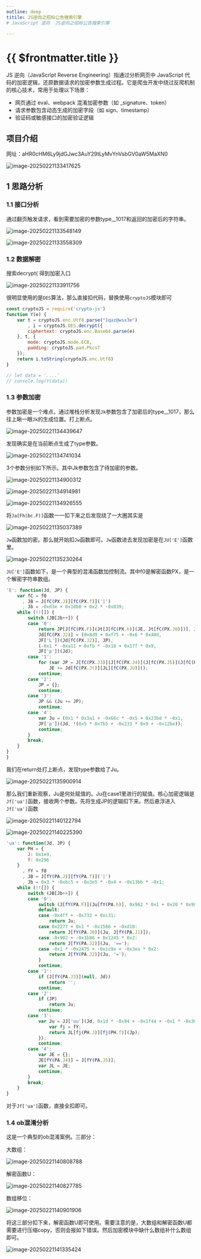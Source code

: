 ```yaml
---
outline: deep
titile: JS逆向之招标公告搜索引擎
# JavaScript 逆向  JS逆向之招标公告搜索引擎

---
```


# {{ $frontmatter.title }}

JS 逆向（JavaScript Reverse Engineering）指通过分析网页中 JavaScript 代码的加密逻辑，还原数据请求的加密参数生成过程。它是爬虫开发中绕过反爬机制的核心技术，常用于处理以下场景：

- 网页通过 eval、webpack 混淆加密参数（如 _signature、token）
- 请求参数包含动态生成的加密字段（如 sign、timestamp）
- 验证码或敏感接口的加密验证逻辑

## 项目介绍

网址：aHR0cHM6Ly9jdGJwc3AuY29tLyMvYnVsbGV0aW5MaXN0

![image-20250221133417625](https://images-xxueyu.oss-cn-shanghai.aliyuncs.com/image-20250221133417625.png)

## 1 思路分析

### 1.1 接口分析

通过翻页触发请求，看到需要加密的参数type__1017和返回的加密后的字符串。

![image-20250221133548149](https://images-xxueyu.oss-cn-shanghai.aliyuncs.com/image-20250221133548149.png)

![image-20250221133558309](https://images-xxueyu.oss-cn-shanghai.aliyuncs.com/image-20250221133558309.png)

### 1.2 数据解密

搜索decrypt( 得到加密入口

![image-20250221133911756](https://images-xxueyu.oss-cn-shanghai.aliyuncs.com/image-20250221133911756.png)

很明显使用的是`DES`算法，那么直接扣代码，替换使用`cryptoJS`模块即可

```js
const cryptoJS = require('crypto-js')
function Y(e) {
    var t = cryptoJS.enc.Utf8.parse("1qaz@wsx3e")
        , i = cryptoJS.DES.decrypt({
        ciphertext: cryptoJS.enc.Base64.parse(e)
    }, t, {
        mode: cryptoJS.mode.ECB,
        padding: cryptoJS.pad.Pkcs7
    });
    return i.toString(cryptoJS.enc.Utf8)
}

// let data = '....'
// console.log(Y(data))
```

### 1.3 参数加密

参数加密是一个难点，通过堆栈分析发现`Jk`参数包含了加密后的type__1017，那么往上瞅一眼`Jk`的生成位置。打上断点。

![image-20250221134439647](https://images-xxueyu.oss-cn-shanghai.aliyuncs.com/image-20250221134439647.png)

发现确实是在当前断点生成了type参数。

![image-20250221134741034](https://images-xxueyu.oss-cn-shanghai.aliyuncs.com/image-20250221134741034.png)

3个参数分别如下所示。其中Jk参数包含了待加密的参数。

![image-20250221134900312](https://images-xxueyu.oss-cn-shanghai.aliyuncs.com/image-20250221134900312.png)

![image-20250221134914981](https://images-xxueyu.oss-cn-shanghai.aliyuncs.com/image-20250221134914981.png)

![image-20250221134926555](https://images-xxueyu.oss-cn-shanghai.aliyuncs.com/image-20250221134926555.png)

将`Ja[Fh(bc.F)]`函数一一扣下来之后发现绕了一大圈其实是

![image-20250221135037389](https://images-xxueyu.oss-cn-shanghai.aliyuncs.com/image-20250221135037389.png)

`Jw`函数加的密。那么就开始扣`Jw`函数即可。`Jw`函数进去发现加密是在`JU['E']`函数里。

![image-20250221135230264](https://images-xxueyu.oss-cn-shanghai.aliyuncs.com/image-20250221135230264.png)

`JU['E']`函数如下，是一个典型的混淆函数加控制流。其中f0是解密函数PX，是一个解密字符串数组。

```js
'E': function(Jd, JP) {
    var fC = f0
      , JB = J[fC(PX.J)][fC(PX.f)]('|')
      , Jb = -0xd3e + 0x1db0 + 0x2 * -0x839;
    while (!![]) {
        switch (JB[Jb++]) {
        case '0':
            return JP[J[fC(PX.F)](Jt[J[fC(PX.h)](JE, Jt[fC(PX.J0)])], J[fC(PX.J1)](JE, 0x3 * -0x17a4 + 0xd * -0x579 + 0x209 * 0x59))] = Ju,
            Jd[fC(PX.J2)] = (0x8d9 + 0xf75 + -0x6 * 0x40d,
            JF['L'])(Jd[fC(PX.J2)], JP),
            (-0x1 * -0xa11 + 0xfb * -0x18 + 0x17f * 0x9,
            JF['p'])(Jd);
        case '1':
            for (var JP = J[fC(PX.J3)](J[fC(PX.J4)](J[fC(PX.J5)](J[fC(PX.J6)](J[fC(PX.J7)](JU[fC(PX.J8)](Ju), '|'), J[fC(PX.J9)](J9)), '|'), new Date()[fC(PX.JJ)]()), '|1'), Ju = Jf['ua'](JP, !(0x3af * -0x1 + 0x21d1 + -0x1e22)), JE = -0xc * 0x2df + -0x22ac + 0x4520, JL = -0x114d + 0x77b * 0x2 + 0x257; J[fC(PX.Jf)](JL, Jd[fC(PX.JF)][fC(PX.J0)]); JL++)
                JE += Jd[fC(PX.Jt)][JL][fC(PX.JU)]();
            continue;
        case '2':
            JP = {};
            continue;
        case '3':
            JP && (Ju += JP);
            continue;
        case '4':
            var Ju = (0x1 * 0x3a1 + -0x66c * -0x5 + 0x23bd * -0x1,
            JF['p'])(Jd, !(0x5 * 0x7b5 + -0x233 * 0x9 + -0x12be));
            continue;
        }
        break;
    }
}
}
```

我们在return处打上断点，发现type参数给了Ju。

![image-20250221135900914](https://images-xxueyu.oss-cn-shanghai.aliyuncs.com/image-20250221135900914.png)

那么我们重新观察，Ju是何处赋值的。Ju在case1里进行的赋值。核心加密逻辑是 `Jf['ua']`函数，接收两个参数。先将生成JP的逻辑扣下来。然后悬浮进入 `Jf['ua']`函数

![image-20250221140122794](https://images-xxueyu.oss-cn-shanghai.aliyuncs.com/image-20250221140122794.png)

![image-20250221140225390](https://images-xxueyu.oss-cn-shanghai.aliyuncs.com/image-20250221140225390.png)

```js
'ua': function(Jd, JP) {
    var PH = {
        J: 0x1e9,
        f: 0x296
    }
      , fY = f0
      , JB = J[fY(PA.J)][fY(PA.f)]('|')
      , Jb = 0x3 * -0xbc5 + -0x3e5 * -0x4 + -0x13bb * -0x1;
    while (!![]) {
        switch (JB[Jb++]) {
        case '0':
            switch (J[fY(PA.F)](Ju[fY(PA.h)], 0x962 * 0x1 + 0x20 * 0x90 + -0x1b5e)) {
            default:
            case -0x4ff + -0x732 + 0xc31:
                return Ju;
            case 0x2277 + 0x1 * -0x1566 + -0xd10:
                return J[fY(PA.J0)](Ju, J[fY(PA.J1)]);
            case -0x902 + -0x1b86 + 0x1245 * 0x2:
                return J[fY(PA.J2)](Ju, '==');
            case -0x1 * -0x2475 + -0x1c9e + -0x3ea * 0x2:
                return J[fY(PA.J2)](Ju, '=');
            }
            continue;
        case '1':
            if (J[fY(PA.J3)](null, Jd))
                return '';
            continue;
        case '2':
            if (JP)
                return Ju;
            continue;
        case '3':
            var Ju = JJ['uu'](Jd, 0x1d * -0x94 + -0x1f44 + -0x1 * -0x300e, function(Jp) {
                var fj = fY;
                return JL[fj(PH.J)][fj(PH.f)](Jp);
            });
            continue;
        case '4':
            var JE = {};
            JE[fY(PA.J4)] = J[fY(PA.J5)];
            var JL = JE;
            continue;
        }
        break;
    }
}
```

对于`Jf['ua']`函数，直接全扣即可。

### 1.4 ob混淆分析

这是一个典型的ob混淆案例。三部分：

大数组：

![image-20250221140808788](https://images-xxueyu.oss-cn-shanghai.aliyuncs.com/image-20250221140808788.png)

解密函数U：

![image-20250221140827785](https://images-xxueyu.oss-cn-shanghai.aliyuncs.com/image-20250221140827785.png)

数组移位：

![image-20250221140901906](https://images-xxueyu.oss-cn-shanghai.aliyuncs.com/image-20250221140901906.png)

将这三部分扣下来，解密函数U即可使用。需要注意的是，大数组和解密函数U都需要进行压缩copy，否则会报如下错误。然后加密模块中缺什么数组补什么数组即可。

![image-20250221141335424](https://images-xxueyu.oss-cn-shanghai.aliyuncs.com/image-20250221141335424.png)
